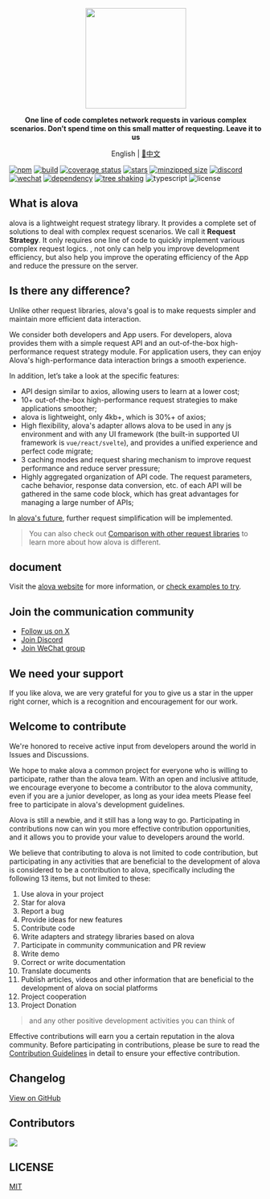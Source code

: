 <p align="center">
   <img width="200px" src="https://alova.js.org/img/logo-text-vertical.svg" />
</p>

<p align="center"><b>One line of code completes network requests in various complex scenarios. Don’t spend time on this small matter of requesting. Leave it to us</b></p>

<p align="center">English | <a href="./README.zh-CN.md">📑中文</a></p>

[![npm](https://img.shields.io/npm/v/alova)](https://www.npmjs.com/package/alova)
[![build](https://github.com/alovajs/alova/actions/workflows/release.yml/badge.svg?branch=main)](https://github.com/alovajs/alova/actions/workflows/release.yml)
[![coverage status](https://coveralls.io/repos/github/alovajs/alova/badge.svg?branch=main)](https://coveralls.io/github/alovajs/alova?branch=main)
[![stars](https://img.shields.io/github/stars/alovajs/alova?style=social)](https://github.com/alovajs/alova)
[![minzipped size](https://badgen.net/bundlephobia/minzip/alova)](https://bundlephobia.com/package/alova)
[![discord](https://img.shields.io/badge/chat-Discord-515ff1)](https://discord.gg/S47QGJgkVb)
[![wechat](https://img.shields.io/badge/chat_with_CH-Wechat-07c160)](https://alova.js.org/img/wechat_qrcode.jpg)
[![dependency](https://badgen.net/bundlephobia/dependency-count/alova)](https://bundlephobia.com/package/alova)
[![tree shaking](https://badgen.net/bundlephobia/tree-shaking/alova)](https://bundlephobia.com/package/alova)
![typescript](https://badgen.net/badge/icon/typescript?icon=typescript&label)
![license](https://img.shields.io/badge/license-MIT-blue.svg)

## What is alova

alova is a lightweight request strategy library. It provides a complete set of solutions to deal with complex request scenarios. We call it **Request Strategy**. It only requires one line of code to quickly implement various complex request logics. , not only can help you improve development efficiency, but also help you improve the operating efficiency of the App and reduce the pressure on the server.

## Is there any difference?

Unlike other request libraries, alova's goal is to make requests simpler and maintain more efficient data interaction.

We consider both developers and App users. For developers, alova provides them with a simple request API and an out-of-the-box high-performance request strategy module. For application users, they can enjoy Alova's high-performance data interaction brings a smooth experience.

In addition, let’s take a look at the specific features:

- API design similar to axios, allowing users to learn at a lower cost;
- 10+ out-of-the-box high-performance request strategies to make applications smoother;
- alova is lightweight, only 4kb+, which is 30%+ of axios;
- High flexibility, alova's adapter allows alova to be used in any js environment and with any UI framework (the built-in supported UI framework is `vue/react/svelte`), and provides a unified experience and perfect code migrate;
- 3 caching modes and request sharing mechanism to improve request performance and reduce server pressure;
- Highly aggregated organization of API code. The request parameters, cache behavior, response data conversion, etc. of each API will be gathered in the same code block, which has great advantages for managing a large number of APIs;

In [alova's future](https://alova.js.org/tutorial/others/future), further request simplification will be implemented.

> You can also check out [Comparison with other request libraries](https://alova.js.org/tutorial/others/comparison) to learn more about how alova is different.

## document

Visit the [alova website](https://alova.js.org) for more information, or [check examples to try](https://alova.js.org/category/examples).

## Join the communication community

- [Follow us on X](https://x.com/alovajs)
- [Join Discord](https://discord.gg/S47QGJgkVb)
- [Join WeChat group](https://alova.js.org/img/wechat_qrcode.jpg)

## We need your support

If you like alova, we are very grateful for you to give us a star in the upper right corner, which is a recognition and encouragement for our work.

## Welcome to contribute

We're honored to receive active input from developers around the world in Issues and Discussions.

We hope to make alova a common project for everyone who is willing to participate, rather than the alova team. With an open and inclusive attitude, we encourage everyone to become a contributor to the alova community, even if you are a junior developer, as long as your idea meets Please feel free to participate in alova's development guidelines.

Alova is still a newbie, and it still has a long way to go. Participating in contributions now can win you more effective contribution opportunities, and it allows you to provide your value to developers around the world.

We believe that contributing to alova is not limited to code contribution, but participating in any activities that are beneficial to the development of alova is considered to be a contribution to alova, specifically including the following 13 items, but not limited to these:

1. Use alova in your project
2. Star for alova
3. Report a bug
4. Provide ideas for new features
5. Contribute code
6. Write adapters and strategy libraries based on alova
7. Participate in community communication and PR review
8. Write demo
9. Correct or write documentation
10. Translate documents
11. Publish articles, videos and other information that are beneficial to the development of alova on social platforms
12. Project cooperation
13. Project Donation

> and any other positive development activities you can think of

Effective contributions will earn you a certain reputation in the alova community. Before participating in contributions, please be sure to read the [Contribution Guidelines](./CONTRIBUTING.md) in detail to ensure your effective contribution.

## Changelog

[View on GitHub](https://github.com/alovajs/alova/releases)

## Contributors

<a href="https://github.com/alovajs/alova/graphs/contributors">
   <img src="https://contrib.rocks/image?repo=alovajs/alova&max=30&columns=10" />
</a>

## LICENSE

[MIT](https://en.wikipedia.org/wiki/MIT_License)
